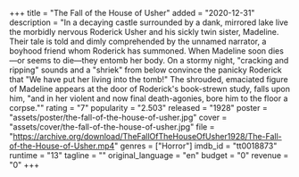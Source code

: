 +++
title = "The Fall of the House of Usher"
added = "2020-12-31"
description = "In a decaying castle surrounded by a dank, mirrored lake live the morbidly nervous Roderick Usher and his sickly twin sister, Madeline. Their tale is told and dimly comprehended by the unnamed narrator, a boyhood friend whom Roderick has summoned. When Madeline soon dies—or seems to die—they entomb her body. On a stormy night, \"cracking and ripping\" sounds and a \"shriek\" from below convince the panicky Roderick that \"We have put her living into the tomb!\" The shrouded, emaciated figure of Madeline appears at the door of Roderick's book-strewn study, falls upon him, \"and in her violent and now final death-agonies, bore him to the floor a corpse.\""
rating = "7"
popularity = "2.503"
released = "1928"
poster = "assets/poster/the-fall-of-the-house-of-usher.jpg"
cover = "assets/cover/the-fall-of-the-house-of-usher.jpg"
file = "https://archive.org/download/TheFallOfTheHouseOfUsher1928/The-Fall-of-the-House-of-Usher.mp4"
genres = ["Horror"]
imdb_id = "tt0018873"
runtime = "13"
tagline = ""
original_language = "en"
budget = "0"
revenue = "0"
+++